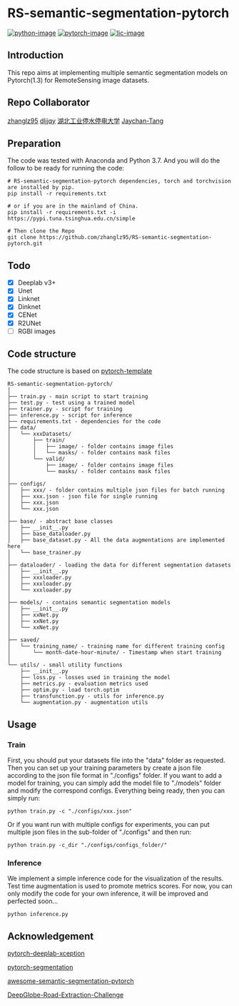 # RS-semantic-segmentation-pytorch

[![python-image]][python-url]
[![pytorch-image]][pytorch-url]
[![lic-image]][lic-url]


## Introduction
This repo aims at implementing multiple semantic segmentation models on Pytorch(1.3) for RemoteSensing image datasets.

## Repo Collaborator
[zhanglz95](https://github.com/zhanglz95) [dljjqy](https://github.com/dljjqy) [湖北工业停水停电大学](https://github.com/864546664) [Jaychan-Tang](https://github.com/Jaychan-Tang)

## Preparation
The code was tested with Anaconda and Python 3.7. And you will do the follow to be ready for running the code:
```
# RS-semantic-segmentation-pytorch dependencies, torch and torchvision are installed by pip.
pip install -r requirements.txt

# or if you are in the mainland of China.
pip install -r requirements.txt -i https://pypi.tuna.tsinghua.edu.cn/simple

# Then clone the Repo
git clone https://github.com/zhanglz95/RS-semantic-segmentation-pytorch.git
```

## Todo
- [X] Deeplab v3+
- [X] Unet
- [X] Linknet
- [X] Dinknet
- [X] CENet
- [X] R2UNet
- [ ] RGBI images

## Code structure
The code structure is based on [pytorch-template](https://github.com/victoresque/pytorch-template/blob/master/README.md)
  ```
  RS-semantic-segmentation-pytorch/
  │
  ├── train.py - main script to start training
  ├── test.py - test using a trained model
  ├── trainer.py - script for training  
  ├── inference.py - script for inference
  ├── requirements.txt - dependencies for the code  
  ├── data/
  │   └── xxxDatasets/
  │       ├── train/
  │       │   ├── image/ - folder contains image files
  │       │   └── masks/ - folder contains mask files
  │       └── valid/
  │           ├── image/ - folder contains image files
  │           └── masks/ - folder contains mask files  
  │
  ├── configs/
  │   ├── xxx/ - folder contains multiple json files for batch running
  │   ├── xxx.json - json file for single running
  │   ├── xxx.json
  │   └── xxx.json    
  │
  ├── base/ - abstract base classes
  │   ├── __init__.py  
  │   ├── base_dataloader.py
  │   ├── base_dataset.py - All the data augmentations are implemented here
  │   └── base_trainer.py
  │
  ├── dataloader/ - loading the data for different segmentation datasets
  │   ├── __init__.py 
  │   ├── xxxloader.py
  │   ├── xxxloader.py
  │   └── xxxloader.py
  │
  ├── models/ - contains semantic segmentation models
  │   ├── __init__.py
  │   ├── xxNet.py
  │   ├── xxNet.py
  │   └── xxNet.py
  │
  ├── saved/
  │   └── training_name/ - training name for different training config
  │       └── month-date-hour-minute/ - Timestamp when start training
  │  
  └── utils/ - small utility functions
      ├── __init__.py
      ├── loss.py - losses used in training the model
      ├── metrics.py - evaluation metrics used
      ├── optim.py - load torch.optim
      ├── transfunction.py - utils for inference.py
      └── augmentation.py - augmentation utils
  ```


## Usage
### Train
First, you should put your datasets file into the "data" folder as requested. Then you can set up your training parameters by create a json file according to the json file format in "./configs" folder. If you want to add a model for training, you can simply add the model file to "./models" folder and modify the correspond configs. Everything being ready, then you can simply run:
```
python train.py -c "./configs/xxx.json"
```
Or if you want run with multiple configs for experiments, you can put multiple json files in the sub-folder of "./configs" and then run:
```
python train.py -c_dir "./configs/configs_folder/"
```
### Inference
We implement a simple inference code for the visualization of the results. Test time augmentation is used to promote metrics scores. For now, you can only modify the code for your own inference, it will be improved and perfected soon...
```
python inference.py
```

## Acknowledgement
[pytorch-deeplab-xception](https://github.com/jfzhang95/pytorch-deeplab-xception)

[pytorch-segmentation](https://github.com/yassouali/pytorch_segmentation)

[awesome-semantic-segmentation-pytorch](https://github.com/Tramac/awesome-semantic-segmentation-pytorch)

[DeepGlobe-Road-Extraction-Challenge](https://github.com/zlkanata/DeepGlobe-Road-Extraction-Challenge)

[python-image]: https://img.shields.io/badge/Python-3.x-ff69b4.svg
[python-url]: https://www.python.org/
[pytorch-image]: https://img.shields.io/badge/PyTorch-1.3-2BAF2B.svg
[pytorch-url]: https://pytorch.org/
[lic-image]: https://img.shields.io/badge/Apache-2.0-blue.svg
[lic-url]: #
